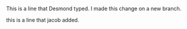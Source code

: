 This is a line that Desmond typed.
I made this change on a new branch.

this is a line that jacob added.
